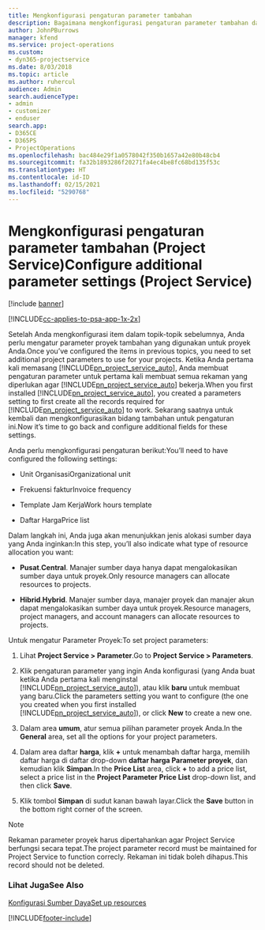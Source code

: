 ```yaml
---
title: Mengkonfigurasi pengaturan parameter tambahan
description: Bagaimana mengkonfigurasi pengaturan parameter tambahan dalam Project Service
author: JohnPBurrows
manager: kfend
ms.service: project-operations
ms.custom:
- dyn365-projectservice
ms.date: 8/03/2018
ms.topic: article
ms.author: ruhercul
audience: Admin
search.audienceType:
- admin
- customizer
- enduser
search.app:
- D365CE
- D365PS
- ProjectOperations
ms.openlocfilehash: bac484e29f1a0578042f350b1657a42e80b48cb4
ms.sourcegitcommit: fa32b1893286f20271fa4ec4be8fc68bd135f53c
ms.translationtype: HT
ms.contentlocale: id-ID
ms.lasthandoff: 02/15/2021
ms.locfileid: "5290768"
---
```

# <a name="configure-additional-parameter-settings-project-service"></a><span data-ttu-id="0505d-103">Mengkonfigurasi pengaturan parameter tambahan (Project Service)</span><span class="sxs-lookup"><span data-stu-id="0505d-103">Configure additional parameter settings (Project Service)</span></span>

[!include [banner](../includes/psa-now-project-operations.md)]

[!INCLUDE[cc-applies-to-psa-app-1x-2x](../includes/cc-applies-to-psa-app-1x-2x.md)]

<span data-ttu-id="0505d-104">Setelah Anda mengkonfigurasi item dalam topik-topik sebelumnya, Anda perlu mengatur parameter proyek tambahan yang digunakan untuk proyek Anda.</span><span class="sxs-lookup"><span data-stu-id="0505d-104">Once you’ve configured the items in previous topics, you need to set additional project parameters to use for your projects.</span></span> <span data-ttu-id="0505d-105">Ketika Anda pertama kali memasang [!INCLUDE[pn_project_service_auto](../includes/pn-project-service-auto.md)], Anda membuat pengaturan parameter untuk pertama kali membuat semua rekaman yang diperlukan agar [!INCLUDE[pn_project_service_auto](../includes/pn-project-service-auto.md)] bekerja.</span><span class="sxs-lookup"><span data-stu-id="0505d-105">When you first installed [!INCLUDE[pn_project_service_auto](../includes/pn-project-service-auto.md)], you created a parameters setting to first create all the records required for [!INCLUDE[pn_project_service_auto](../includes/pn-project-service-auto.md)] to work.</span></span> <span data-ttu-id="0505d-106">Sekarang saatnya untuk kembali dan mengkonfigurasikan bidang tambahan untuk pengaturan ini.</span><span class="sxs-lookup"><span data-stu-id="0505d-106">Now it’s time to go back and configure additional fields for these settings.</span></span>  
  
 <span data-ttu-id="0505d-107">Anda perlu mengkonfigurasi pengaturan berikut:</span><span class="sxs-lookup"><span data-stu-id="0505d-107">You’ll need to have configured the following settings:</span></span>  
  
-   <span data-ttu-id="0505d-108">Unit Organisasi</span><span class="sxs-lookup"><span data-stu-id="0505d-108">Organizational unit</span></span>  
  
-   <span data-ttu-id="0505d-109">Frekuensi faktur</span><span class="sxs-lookup"><span data-stu-id="0505d-109">Invoice frequency</span></span>  
  
-   <span data-ttu-id="0505d-110">Template Jam Kerja</span><span class="sxs-lookup"><span data-stu-id="0505d-110">Work hours template</span></span>  
  
-   <span data-ttu-id="0505d-111">Daftar Harga</span><span class="sxs-lookup"><span data-stu-id="0505d-111">Price list</span></span>  
 
<span data-ttu-id="0505d-112">Dalam langkah ini, Anda juga akan menunjukkan jenis alokasi sumber daya yang Anda inginkan:</span><span class="sxs-lookup"><span data-stu-id="0505d-112">In this step, you’ll also indicate what type of resource allocation you want:</span></span>  
  
- <span data-ttu-id="0505d-113">**Pusat**.</span><span class="sxs-lookup"><span data-stu-id="0505d-113">**Central**.</span></span> <span data-ttu-id="0505d-114">Manajer sumber daya hanya dapat mengalokasikan sumber daya untuk proyek.</span><span class="sxs-lookup"><span data-stu-id="0505d-114">Only resource managers can allocate resources to projects.</span></span>  
  
- <span data-ttu-id="0505d-115">**Hibrid**.</span><span class="sxs-lookup"><span data-stu-id="0505d-115">**Hybrid**.</span></span> <span data-ttu-id="0505d-116">Manajer sumber daya, manajer proyek dan manajer akun dapat mengalokasikan sumber daya untuk proyek.</span><span class="sxs-lookup"><span data-stu-id="0505d-116">Resource managers, project managers, and account managers can allocate resources to projects.</span></span>  
  
 
<span data-ttu-id="0505d-117">Untuk mengatur Parameter Proyek:</span><span class="sxs-lookup"><span data-stu-id="0505d-117">To set project parameters:</span></span>  
  
1. <span data-ttu-id="0505d-118">Lihat **Project Service > Parameter**.</span><span class="sxs-lookup"><span data-stu-id="0505d-118">Go to **Project Service > Parameters**.</span></span>  
  
2. <span data-ttu-id="0505d-119">Klik pengaturan parameter yang ingin Anda konfigurasi (yang Anda buat ketika Anda pertama kali menginstal [!INCLUDE[pn_project_service_auto](../includes/pn-project-service-auto.md)]), atau klik **baru** untuk membuat yang baru.</span><span class="sxs-lookup"><span data-stu-id="0505d-119">Click the parameters setting you want to configure (the one you created when you first installed [!INCLUDE[pn_project_service_auto](../includes/pn-project-service-auto.md)]), or click **New** to create a new one.</span></span>  
  
3. <span data-ttu-id="0505d-120">Dalam area **umum**, atur semua pilihan parameter proyek Anda.</span><span class="sxs-lookup"><span data-stu-id="0505d-120">In the **General** area, set all the options for your project parameters.</span></span>  
  
4. <span data-ttu-id="0505d-121">Dalam area daftar **harga**, klik **+** untuk menambah daftar harga, memilih daftar harga di daftar drop-down **daftar harga Parameter proyek**, dan kemudian klik **Simpan**.</span><span class="sxs-lookup"><span data-stu-id="0505d-121">In the **Price List** area, click **+** to add a price list, select a price list in the **Project Parameter Price List** drop-down list, and then click **Save**.</span></span>  
  
5. <span data-ttu-id="0505d-122">Klik tombol **Simpan** di sudut kanan bawah layar.</span><span class="sxs-lookup"><span data-stu-id="0505d-122">Click the **Save** button in the bottom right corner of the screen.</span></span>  

> [!NOTE]
> <span data-ttu-id="0505d-123">Rekaman parameter proyek harus dipertahankan agar Project Service berfungsi secara tepat.</span><span class="sxs-lookup"><span data-stu-id="0505d-123">The project parameter record must be maintained for Project Service to function correcly.</span></span> <span data-ttu-id="0505d-124">Rekaman ini tidak boleh dihapus.</span><span class="sxs-lookup"><span data-stu-id="0505d-124">This record should not be deleted.</span></span>

### <a name="see-also"></a><span data-ttu-id="0505d-125">Lihat Juga</span><span class="sxs-lookup"><span data-stu-id="0505d-125">See Also</span></span>  
 [<span data-ttu-id="0505d-126">Konfigurasi Sumber Daya</span><span class="sxs-lookup"><span data-stu-id="0505d-126">Set up resources</span></span>](../psa/set-up-resources.md)


[!INCLUDE[footer-include](../includes/footer-banner.md)]